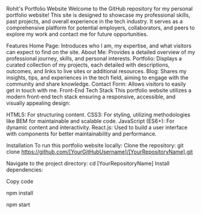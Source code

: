 Rohit's Portfolio Website
Welcome to the GitHub repository for my personal portfolio website! This site is designed to showcase my professional skills, past projects, and overall experience in the tech industry. It serves as a comprehensive platform for potential employers, collaborators, and peers to explore my work and contact me for future opportunities.

Features
Home Page: Introduces who I am, my expertise, and what visitors can expect to find on the site.
About Me: Provides a detailed overview of my professional journey, skills, and personal interests.
Portfolio: Displays a curated collection of my projects, each detailed with descriptions, outcomes, and links to live sites or additional resources.
Blog: Shares my insights, tips, and experiences in the tech field, aiming to engage with the community and share knowledge.
Contact Form: Allows visitors to easily get in touch with me.
Front-End Tech Stack
This portfolio website utilizes a modern front-end tech stack ensuring a responsive, accessible, and visually appealing design:

HTML5: For structuring content.
CSS3: For styling, utilizing methodologies like BEM for maintainable and scalable code.
JavaScript (ES6+): For dynamic content and interactivity.
React.js: Used to build a user interface with components for better maintainability and performance.

Installation
To run this portfolio website locally:
Clone the repository:
git clone https://github.com/[YourGitHubUsername]/[YourRepositoryName].git

Navigate to the project directory:
cd [YourRepositoryName]
Install dependencies:

Copy code

npm install

npm start
